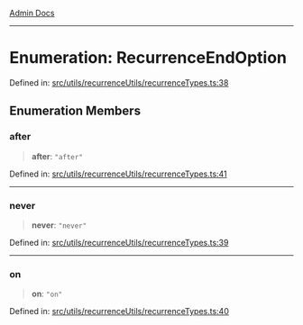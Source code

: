 [Admin Docs](/)

***

# Enumeration: RecurrenceEndOption

Defined in: [src/utils/recurrenceUtils/recurrenceTypes.ts:38](https://github.com/PalisadoesFoundation/talawa-admin/blob/main/src/utils/recurrenceUtils/recurrenceTypes.ts#L38)

## Enumeration Members

### after

> **after**: `"after"`

Defined in: [src/utils/recurrenceUtils/recurrenceTypes.ts:41](https://github.com/PalisadoesFoundation/talawa-admin/blob/main/src/utils/recurrenceUtils/recurrenceTypes.ts#L41)

***

### never

> **never**: `"never"`

Defined in: [src/utils/recurrenceUtils/recurrenceTypes.ts:39](https://github.com/PalisadoesFoundation/talawa-admin/blob/main/src/utils/recurrenceUtils/recurrenceTypes.ts#L39)

***

### on

> **on**: `"on"`

Defined in: [src/utils/recurrenceUtils/recurrenceTypes.ts:40](https://github.com/PalisadoesFoundation/talawa-admin/blob/main/src/utils/recurrenceUtils/recurrenceTypes.ts#L40)

